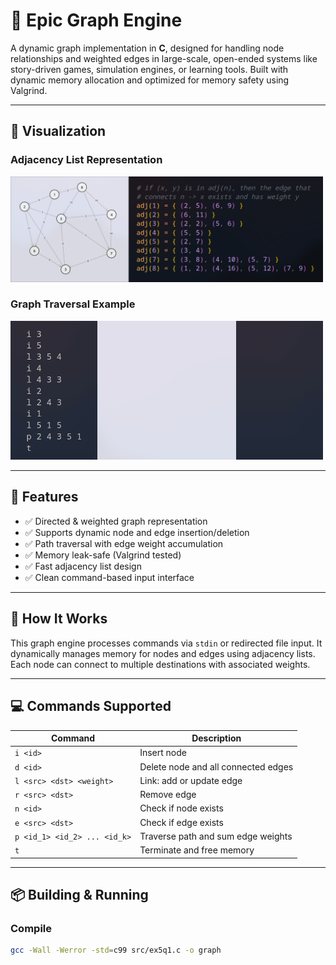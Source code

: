 # 🧠 Epic Graph Engine

A dynamic graph implementation in **C**, designed for handling node relationships and weighted edges in large-scale, open-ended systems like story-driven games, simulation engines, or learning tools. Built with dynamic memory allocation and optimized for memory safety using Valgrind.

---

## 📸 Visualization

### Adjacency List Representation

<img src="assets/adjlists.png" alt="Adjacency List Example" width="500"/>

### Graph Traversal Example

<img src="assets/animation.gif" alt="Graph Traversal Example" width="500"/>

---

## 🚀 Features

- ✅ Directed & weighted graph representation
- ✅ Supports dynamic node and edge insertion/deletion
- ✅ Path traversal with edge weight accumulation
- ✅ Memory leak-safe (Valgrind tested)
- ✅ Fast adjacency list design
- ✅ Clean command-based input interface

---

## 🧩 How It Works

This graph engine processes commands via `stdin` or redirected file input. It dynamically manages memory for nodes and edges using adjacency lists. Each node can connect to multiple destinations with associated weights.

---

## 💻 Commands Supported

| Command | Description |
|--------|-------------|
| `i <id>` | Insert node |
| `d <id>` | Delete node and all connected edges |
| `l <src> <dst> <weight>` | Link: add or update edge |
| `r <src> <dst>` | Remove edge |
| `n <id>` | Check if node exists |
| `e <src> <dst>` | Check if edge exists |
| `p <id_1> <id_2> ... <id_k>` | Traverse path and sum edge weights |
| `t` | Terminate and free memory |

---

## 📦 Building & Running

### Compile

```bash
gcc -Wall -Werror -std=c99 src/ex5q1.c -o graph
